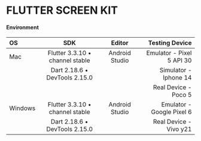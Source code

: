 # FLUTTER SCREEN KIT
#### Environment

| OS      | SDK                            | Editor         | Testing Device            |
|:--      | :----:                         | :----:         |                      ---: |
|Mac      | Flutter 3.3.10 • channel stable| Android Studio | Emulator - Pixel 5 API 30 |
|         | Dart 2.18.6 • DevTools 2.15.0  |                | Simulator - Iphone 14     |
|         |                                |                | Real Device - Poco 5      |
|Windows  |Flutter 3.3.10 • channel stable | Android Studio | Emulator - Google Pixel 6 |
|         |Dart 2.18.6 • DevTools 2.15.0   |                | Real Device -Vivo y21     |


